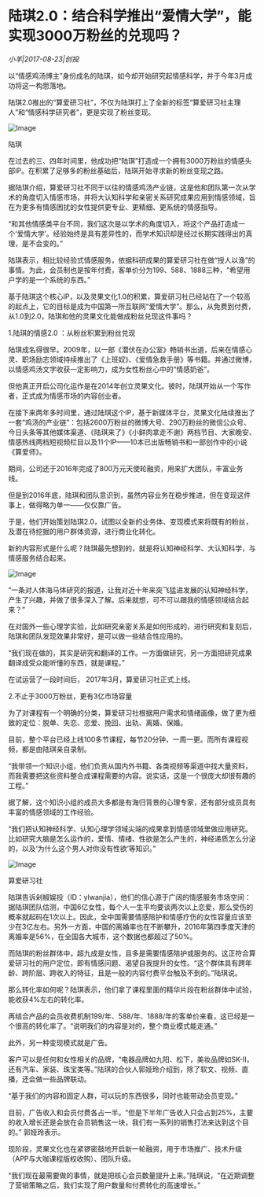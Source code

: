 # 陆琪2.0：结合科学推出“爱情大学”，能实现3000万粉丝的兑现吗？

*小羊|2017-08-23|创投*

以“情感鸡汤博主”身份成名的陆琪，如今却开始研究起情感科学，并于今年3月成功将这一构思落地。

陆琪2.0推出的“算爱研习社”，不仅为陆琪打上了全新的标签“算爱研习社主理人”和“情感科学研究者”，更是实现了粉丝变现。

![Image](http://si1.go2yd.com/get-image/0G4yRYJWoGe)

陆琪

在过去的三、四年时间里，他成功把“陆琪”打造成一个拥有3000万粉丝的情感头部IP。在积累了足够多的粉丝基础后，陆琪开始寻求新的粉丝变现之路。

据陆琪介绍，算爱研习社不同于以往的情感鸡汤产业链，这是他和团队第一次从学术的角度切入情感市场，并将大认知科学和亲密关系研究成果应用到情感领域，旨在为更多有情感困扰的女性提供更专业、更精细、更系统的情感指导。

“和其他情感类平台不同，我们这次是以学术的角度切入，将这个产品打造成一个‘爱情大学’。经验始终是具有差异性的，而学术知识却是经过长期实践得出的真理，是不会变的。”

陆琪表示，相比较经验式情感服务，依据科研成果的算爱研习社在做“授人以渔”的事情。为此，会员制也是按年付费，客单价分为199、588、1888三种，“希望用户学的是一个系统的东西。”

基于陆琪这个核心IP，以及灵果文化1.0的积累，算爱研习社已经站在了一个较高的起点上，它的目标是成为中国第一所互联网“爱情大学”。那么，从免费到付费，从1.0到2.0，陆琪和他的灵果文化能做成粉丝兑现这件事吗？

1.陆琪的情感2.0 ：从粉丝积累到粉丝兑现

陆琪成名得很早。2009年，以一部《潜伏在办公室》畅销书出道，后来在情感心灵、职场励志领域持续推出了《上班奴》、《爱情急救手册》等书籍。并通过微博，以情感鸡汤文字收获一定影响力，成为女性粉丝心中的“情感奶爸”。

但他真正开启公司化运作是在2014年创立灵果文化。彼时，陆琪开始从一个写作者，正式成为情感市场的内容创业者。

在接下来两年多时间里，通过陆琪这个IP，基于新媒体平台，灵果文化陆续推出了一套“鸡汤的产业链”：包括2600万粉丝的微博大号、290万粉丝的微信公众号、今日头条等其他媒体渠道、《陆琪来了》《小鲜肉拿走不谢》两档节目、大家晚安、情感热线两档短视频栏目以及11个IP——10本已出版畅销书和一部创作中的小说《算爱师》。

期间，公司还于2016年完成了800万元天使轮融资，用来扩大团队，丰富业务线。

但是到2016年底，陆琪和团队意识到，虽然内容业务在稳步推进，但在变现这件事上，做得略为单一——仅仅靠广告。

于是，他们开始策划陆琪2.0，试图以全新的业务体、变现模式来将既有的粉丝，及潜在待挖掘的用户群体资源，进行商业化转化。

新的内容形式是什么呢？陆琪最先想到的，就是将认知神经科学、大认知科学，与情感服务结合起来。

![Image](http://si1.go2yd.com/get-image/0G4yRVopP1s)

“一条对人体海马体研究的报道，让我对近十年来突飞猛进发展的认知神经科学，产生了兴趣，并做了很多深入了解。后来就想，可不可以跟我的情感领域结合起来？”

在对国外一些心理学实验，比如研究亲密关系是如何形成的，进行研究和复刻后，陆琪和团队发现效果非常好，是可以做一些结合性应用的。

“我们现在做的，其实是研究和翻译的工作。一方面做研究，另一方面把研究成果翻译成受众能听懂的东西，就是课程。”

在试运营了一段时间后， 2017年3月，算爱研习社正式上线。

2.不止于3000万粉丝，更有3亿市场容量

为了对课程有一个明确的分类，算爱研习社根据用户需求和情绪画像，做了更为细致的定位：脱单、失恋、恋爱、挽回、出轨、离婚、保婚。

目前，整个平台已经上线100多节课程，每节20分钟，一周一更。而所有课程视频，都是由陆琪亲自录制。

“我带领一个知识小组，他们负责从国内外书籍、各类视频等渠道中找大量资料，而我需要把这些资料整合成课程需要的内容。说实话，这是一个很庞大却很有趣的工程。”

据了解，这个知识小组的成员大多都是有海归背景的心理专家，还有部分成员具有丰富的情感领域的工作经验。

“我们把认知神经科学、认知心理学领域尖端的成果拿到情感领域里做应用研究。比如研究大脑是怎么运作的，爱情、情绪、性欲是怎么产生的，神经递质怎么分泌的，以及‘为什么这个男人对你没有性欲’等知识。”

![Image](http://si1.go2yd.com/get-image/0G4yRXFbu88)

算爱研习社

陆琪告诉剁椒娱投（ID：ylwanjia），他们的信心源于广阔的情感服务市场空间：据陆琪团队估测，中国6亿女性，每个人一生平均要谈两次以上恋爱，那么受伤的概率就起码在1次以上。因此，全中国需要情感陪护和情感疗伤的女性容量应该至少在3亿左右。另外一方面，中国的离婚率也在不断攀升，2016年第四季度天津的离婚率是56%，在全国各大城市，这个数据也都超过了50%。

而陆琪的粉丝群体中，超九成是女性，且多是需要情感陪护或服务的。这正符合算爱研习社的用户定位，即有情感问题、渴望自我提升的女性。“这个群体具有跨年龄、跨阶层、跨收入的特征，且是一般的内容付费平台触及不到的。”陆琪说。

那么转化率如何呢？陆琪表示，他们拿了课程里面的精华片段在粉丝群体中试验，能收获4%左右的转化率。

再结合产品的会员收费机制199/年、588/年、1888/年的客单价来看，这已经是一个很高的转化率了。“说明我们的内容是对的，整个商业模式能走通。”

此外，另一种变现模式就是广告。

客户可以是任何和女性相关的品牌，“电器品牌如九阳、松下，美妆品牌如SK-II，还有汽车、家装、珠宝类等。”陆琪的合伙人郭娅玲介绍到，除了软文、视频、直播，还会做一些品牌联动。

“基于我们的内容和固定人群，可以玩的东西很多，同时也能带动会员变现。”

目前，广告收入和会员付费各占一半。“但是下半年广告收入只会占到25%，主要的收入增长还是会放在会员销售这一块，我们有一系列的销售打法来达到这个目的。” 郭娅玲表示。

现阶段，灵果文化也在紧锣密鼓地开启新一轮融资，用于市场推广、技术升级（APP与大咖课程版权收购）、团队升级。

“我们现在最需要做的事情，就是把核心会员数量提升上来。”陆琪说，“在近期调整了营销策略之后，我们实现了用户数量和付费转化的高速增长。”

